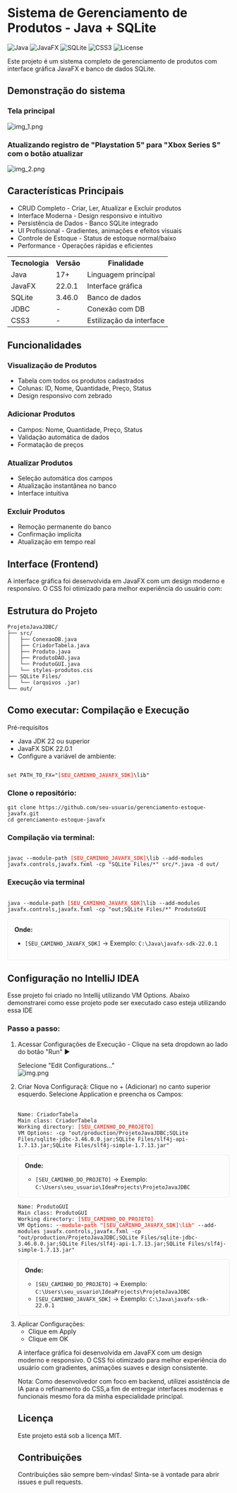 <h1 xmlns="http://www.w3.org/1999/html"> Sistema de Gerenciamento de Produtos - Java + SQLite </h1>

![Java](https://img.shields.io/badge/Java-17%2B-orange)
![JavaFX](https://img.shields.io/badge/JavaFX-22-blue)
![SQLite](https://img.shields.io/badge/SQLite-3.46-green)
![CSS3](https://img.shields.io/badge/CSS3-Styled-purple)
![License](https://img.shields.io/badge/License-MIT-lightgrey)

Este projeto é um sistema completo de gerenciamento de produtos com interface gráfica JavaFX e banco de dados SQLite.

<h2> Demonstração do sistema </h2>

<h3> Tela principal </h3>

![img_1.png](assets/img/img_1.png)

<h3> Atualizando registro de "Playstation 5" para "Xbox Series S" com o botão atualizar </h3>

![img_2.png](assets/img/img_2.png)

<h2> Características Principais </h2>

<ul>
<li> CRUD Completo - Criar, Ler, Atualizar e Excluir produtos </li>
<li> Interface Moderna - Design responsivo e intuitivo </li>
<li> Persistência de Dados - Banco SQLite integrado</li>
<li> UI Profissional - Gradientes, animações e efeitos visuais </li>
<li> Controle de Estoque - Status de estoque normal/baixo </li>
<li> Performance - Operações rápidas e eficientes</li>
</ul>

<table>
    <tr>
        <th> Tecnologia  </th>
        <th> Versão    </th>
        <th> Finalidade </th>
    </tr>
    <tr>
        <td> Java </td>
        <td> 17+    </td>
        <td> Linguagem principal </td>
    </tr>
    <tr>
        <td> JavaFX </td>
        <td>   22.0.1     </td>
        <td>   Interface gráfica </td>
    </tr>
    <tr>
        <td> SQLite </td>
        <td> 3.46.0    </td>
        <td> Banco de dados </td>
    </tr>
    <tr>
        <td>   JDBC  </td>
        <td>   - </td>
        <td>  Conexão com DB  </td>
    </tr>
    <tr>
        <td> CSS3 </td>
        <td> - </td>
        <td>  Estilização da interface  </td>
    </tr>
</table>

<h2> Funcionalidades</h2>

<h3> Visualização de Produtos</h3>
<ul>
<li>Tabela com todos os produtos cadastrados</li>
<li>Colunas: ID, Nome, Quantidade, Preço, Status</li>
<li>Design responsivo com zebrado</li>
</ul>

<h3>Adicionar Produtos</h3>
<ul>
<li>Campos: Nome, Quantidade, Preço, Status</li>
<li>Validação automática de dados</li>
<li>Formatação de preços</li>
</ul>

<h3> Atualizar Produtos</h3>
<ul>
<li>Seleção automática dos campos</li>
<li>Atualização instantânea no banco</li>
<li>Interface intuitiva</li>
</ul>

<h3> Excluir Produtos</h3>
<ul>
<li>Remoção permanente do banco</li>
<li>Confirmação implícita</li>
<li>Atualização em tempo real</li>
</ul>



<h2> Interface (Frontend) </h2> 
A interface gráfica foi desenvolvida em JavaFX com um design moderno e responsivo. O CSS foi otimizado para melhor experiência do usuário com:

<h2>Estrutura do Projeto</h2>
<pre><code>ProjetoJavaJDBC/
├── src/
│   ├── ConexaoDB.java
│   ├── CriadorTabela.java
│   ├── Produto.java
│   ├── ProdutoDAO.java
│   └── ProdutoGUI.java
│   └── styles-produtos.css
├── SQLite Files/
│   └── (arquivos .jar)
└── out/</code></pre>


<h2> Como executar: Compilação e Execução </h2>

Pré-requisitos
- Java JDK 22 ou superior
- JavaFX SDK 22.0.1
- Configure a variável de ambiente:
<pre><code>
set PATH_TO_FX="<span style="color: #e74c3c; font-weight: bold;">[SEU_CAMINHO_JAVAFX_SDK]</span>\lib"
</code></pre>

<h3>Clone o repositório:</h3>
<pre><code>git clone https://github.com/seu-usuario/gerenciamento-estoque-javafx.git
cd gerenciamento-estoque-javafx
</code></pre>

<h3>Compilação via terminal:</h3>
<pre><code>
javac --module-path <span style="color: #e74c3c; font-weight: bold;">[SEU_CAMINHO_JAVAFX_SDK]</span>\lib --add-modules javafx.controls,javafx.fxml -cp "SQLite Files/*" src/*.java -d out/
</code></pre>

<h3>Execução via terminal</h3>
<pre><code>
java --module-path <span style="color: #e74c3c; font-weight: bold;">[SEU_CAMINHO_JAVAFX_SDK]</span>\lib --add-modules javafx.controls,javafx.fxml -cp "out;SQLite Files/*" ProdutoGUI
</code></pre>

<div style="border: 1px solid #e9ecef; padding: 15px; border-radius: 5px; margin: 10px 0;">
<strong> Onde:</strong>
<ul>
<li><code>[SEU_CAMINHO_JAVAFX_SDK]</code> → Exemplo: <code>C:\Java\javafx-sdk-22.0.1</code></li>
</ul>
</div>


<h2> Configuração no IntelliJ IDEA </h2>

Esse projeto foi criado no Intellij utilizando VM Options. Abaixo demonstrarei como esse projeto pode ser executado caso esteja utilizando essa IDE

<h3> Passo a passo: </h3>

<ol>
<li> Acessar Configurações de Execução - Clique na seta dropdown ao lado do botão "Run" ▶ </li>

Selecione "Edit Configurations..."
<br>
![img.png](assets/img/img.png)
<br>

<li> Criar Nova Configuraçã: Clique no + (Adicionar) no canto superior esquerdo. Selecione Application e preencha os Campos:</li>

<br>


<pre><code>Name: CriadorTabela
Main class: CriadorTabela
Working directory: <span style="color: #e74c3c; font-weight: bold;">[SEU_CAMINHO_DO_PROJETO]</span>
VM Options: -cp "out/production/ProjetoJavaJDBC;SQLite Files/sqlite-jdbc-3.46.0.0.jar;SQLite Files/slf4j-api-1.7.13.jar;SQLite Files/slf4j-simple-1.7.13.jar"</code></pre>

<div style="border: 1px solid #e9ecef; padding: 15px; border-radius: 5px; margin: 10px 0;">
<strong> Onde:</strong>
<ul>
<li><code>[SEU_CAMINHO_DO_PROJETO]</code> → Exemplo: <code>C:\Users\seu_usuario\IdeaProjects\ProjetoJavaJDBC</code></li>
</ul>
</div>

<pre><code>Name: ProdutoGUI
Main class: ProdutoGUI
Working directory: <span style="color: #e74c3c; font-weight: bold;">[SEU_CAMINHO_DO_PROJETO]</span>
VM Options: <span style="color: #e74c3c; font-weight: bold;">--module-path "[SEU_CAMINHO_JAVAFX_SDK]\lib"</span> --add-modules javafx.controls,javafx.fxml -cp "out/production/ProjetoJavaJDBC;SQLite Files/sqlite-jdbc-3.46.0.0.jar;SQLite Files/slf4j-api-1.7.13.jar;SQLite Files/slf4j-simple-1.7.13.jar"</code></pre>

<div style="border: 1px solid #e9ecef; padding: 15px; border-radius: 5px; margin: 10px 0;">
<strong>Onde:</strong>
<ul>
<li><code>[SEU_CAMINHO_DO_PROJETO]</code> → Exemplo: <code>C:\Users\seu_usuario\IdeaProjects\ProjetoJavaJDBC</code></li>
<li><code>[SEU_CAMINHO_JAVAFX_SDK]</code> → Exemplo: <code>C:\Java\javafx-sdk-22.0.1</code></li>
</ul>
</div>


<li> Aplicar Configurações:
<ul>
<li> Clique em Apply </li>
<li> Clique em OK </li>
</ul>



A interface gráfica foi desenvolvida em JavaFX com um design moderno e responsivo.
O CSS foi otimizado para melhor experiência do usuário com gradientes, animações suaves e design consistente.

Nota: Como desenvolvedor com foco em backend, utilizei assistência de IA para o refinamento do CSS,a fim de entregar interfaces modernas e funcionais mesmo fora da minha especialidade principal.

<h2>Licença</h2>
Este projeto está sob a licença MIT.

<h2>Contribuições</h2>
Contribuições são sempre bem-vindas! Sinta-se à vontade para abrir issues e pull requests.









